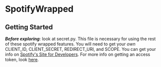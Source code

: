 # SpotifyWrapped


## Getting Started
_**Before exploring**_: look at secret.py. This file is necessary for using the rest of these spotify wrapped features. You will need to get your *own* CLIENT_ID, CLIENT_SECRET, REDIRECT_URI, and SCOPE. You can get your info on [Spotify's Site for Developers](https://developer.spotify.com/). For more info on getting an access token, look [here](https://developer.spotify.com/documentation/web-api/tutorials/getting-started#request-an-access-token).

